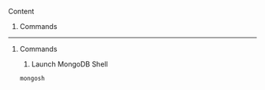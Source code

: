 
Content
1. Commands

------------------------------------------------------------------------

1. Commands
   
   1. Launch MongoDB Shell
      
    `mongosh`
  